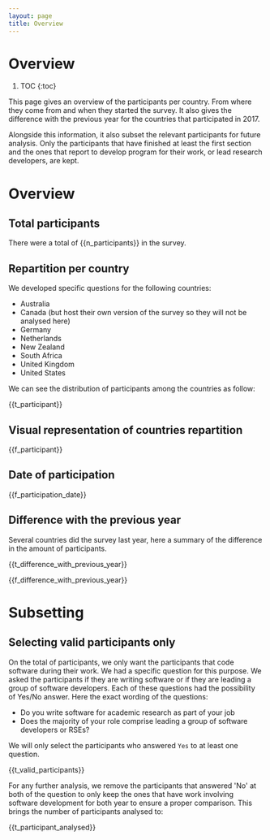 ```yaml
---
layout: page
title: Overview
---
```

# Overview

1. TOC
{:toc}

This page gives an overview of the participants per country. From where they come from and when they started the survey. It also gives the difference with the previous year for the countries that participated in 2017.

Alongside this information, it also subset the relevant participants for future analysis. Only the participants that have finished at least the first section and the ones that report to develop program for their work, or lead research developers, are kept.

# Overview

## Total participants

There were a total of {{n_participants}} in the survey.

## Repartition per country

We developed specific questions for the following countries:
* Australia
* Canada (but host their own version of the survey so they will not be analysed here)
* Germany
* Netherlands
* New Zealand
* South Africa
* United Kingdom
* United States

We can see the distribution of participants among the countries as follow:

{{t_participant}}


## Visual representation of countries repartition   

{{f_participant}}

## Date of participation

{{f_participation_date}}

## Difference with the previous year

Several countries did the survey last year, here a summary of the difference in the amount of participants.

{{t_difference_with_previous_year}}

{{f_difference_with_previous_year}}

# Subsetting

## Selecting valid participants only

On the total of participants, we only want the participants that code software during their work. 
We had a specific question for this purpose. We asked the participants if they are writing software or if they are leading a group of software developers. Each of these questions had the possibility of Yes/No answer. Here the exact wording of the questions:

* Do you write software for academic research as part of your job
* Does the majority of your role comprise leading a group of software developers or RSEs?

We will only select the participants who answered `Yes` to at least one question.

{{t_valid_participants}}

For any further analysis, we remove the participants that answered 'No' at both of the question to only keep the ones that have work involving software development for both year to ensure a proper comparison. This brings the number of participants analysed to:

{{t_participant_analysed}}
